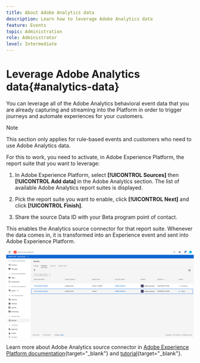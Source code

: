 ```yaml
---
title: About Adobe Analytics data
description: Learn how to leverage Adobe Analytics data
feature: Events
topic: Administration
role: Administrator
level: Intermediate
---
```

# Leverage Adobe Analytics data{#analytics-data}

You can leverage all of the Adobe Analytics behavioral event data that you are already capturing and streaming into the Platform in order to trigger journeys and automate experiences for your customers.

>[!NOTE]
>
>This section only applies for rule-based events and customers who need to use Adobe Analytics data.

For this to work, you need to activate, in Adobe Experience Platform, the report suite that you want to leverage:

1. In Adobe Experience Platform, select **[!UICONTROL Sources]** then **[!UICONTROL Add data]** in the Adobe Analytics section. The list of available Adobe Analytics report suites is displayed.

1. Pick the report suite you want to enable, click **[!UICONTROL Next]** and click **[!UICONTROL Finish]**. 

1. Share the source Data ID with your Beta program point of contact. 

This enables the Analytics source connector for that report suite. Whenever the data comes in, it is transformed into an Experience event and sent into Adobe Experience Platform. 

![](../assets/jo-event9.png)

Learn more about Adobe Analytics source connector in  [Adobe Experience Platform documentation](https://experienceleague.adobe.com/docs/experience-platform/sources/connectors/adobe-applications/analytics.html){target="_blank"} and [tutorial](https://experienceleague.adobe.com/docs/experience-platform/sources/ui-tutorials/create/adobe-applications/analytics.html){target="_blank"}.
